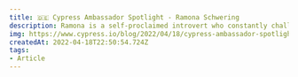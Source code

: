 ```yaml
---
title: 🇩🇪 Cypress Ambassador Spotlight - Ramona Schwering
description: Ramona is a self-proclaimed introvert who constantly challenges the status quo. Despite her claim, Ramona has participated in numerous workshops and events, while providing support for numerous Cypress community members.
img: https://www.cypress.io/blog/2022/04/18/cypress-ambassador-spotlight-ramona-schwering/
createdAt: 2022-04-18T22:50:54.724Z
tags:
- Article
---
```

